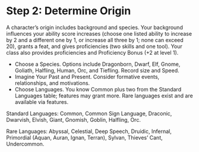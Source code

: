 # Step 2: Determine Origin

A character’s origin includes background and species. Your background influences your ability score increases (choose one listed ability to increase by 2 and a different one by 1, or increase all three by 1; none can exceed 20), grants a feat, and gives proficiencies (two skills and one tool). Your class also provides proficiencies and Proficiency Bonus (+2 at level 1).

- Choose a Species. Options include Dragonborn, Dwarf, Elf, Gnome, Goliath, Halfling, Human, Orc, and Tiefling. Record size and Speed.
- Imagine Your Past and Present. Consider formative events, relationships, and motivations.
- Choose Languages. You know Common plus two from the Standard Languages table; features may grant more. Rare languages exist and are available via features.

Standard Languages: Common, Common Sign Language, Draconic, Dwarvish, Elvish, Giant, Gnomish, Goblin, Halfling, Orc.

Rare Languages: Abyssal, Celestial, Deep Speech, Druidic, Infernal, Primordial (Aquan, Auran, Ignan, Terran), Sylvan, Thieves’ Cant, Undercommon.
